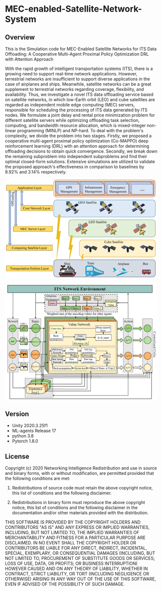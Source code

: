 # MEC-enabled-Satellite-Network-System

## Overview
This is the Simulation code for MEC-Enabled Satellite Networks for ITS Data Offloading: A Cooperative Multi-Agent Proximal Policy Optimization DRL with Attention Approach

With the rapid growth of intelligent transportation systems (ITS), there is a growing need to support real-time network applications. However, terrestrial networks are insufficient to support diverse applications in the case of airplanes and ships. Meanwhile, satellite networks can be a great supplement to terrestrial networks regarding coverage, flexibility, and availability. Thus, we investigate a novel ITS data offloading service based on satellite networks, in which low-Earth orbit (LEO) and cube satellites are regarded as independent mobile edge computing (MEC) servers, responsible for scheduling the processing of ITS data generated by ITS nodes. We formulate a joint delay and rental price minimization problem for different satellite servers while optimizing offloading task selection, computing, and bandwidth resource allocation, which is mixed-integer non-linear programming (MINLP) and NP-hard. To deal with the problem's complexity, we divide the problem into two stages. Firstly, we proposed a cooperative multi-agent proximal policy optimization (Co-MAPPO) deep reinforcement learning (DRL) with an attention approach for determining offloading decisions to obtain quick convergence. Secondly, we break down the remaining subproblem into independent subproblems and find their optimal closed-form solutions. Extensive simulations are utilized to validate the proposed approach's effectiveness in comparison to baselines by 8.92\% and 3.14\% respectively.

![image info](./sysmo.png)

![image info](./flowchart.png)

## Version
- Unity 2020.3.25f1
- ML-agents Release 17
- python 3.8
- Pytorch 1.8.0

## License
Copyright (c) 2020 Networking Intelligence
Redistribution and use in source and binary forms, with or without modification, are permitted provided that the following conditions are met:

1. Redistributions of source code must retain the above copyright notice, this list of conditions and the following disclaimer.

2. Redistributions in binary form must reproduce the above copyright notice, this list of conditions and the following disclaimer in the documentation and/or other materials provided with the distribution.

THIS SOFTWARE IS PROVIDED BY THE COPYRIGHT HOLDERS AND CONTRIBUTORS "AS IS" AND ANY EXPRESS OR IMPLIED WARRANTIES, INCLUDING, BUT NOT LIMITED TO, THE IMPLIED WARRANTIES OF MERCHANTABILITY AND FITNESS FOR A PARTICULAR PURPOSE ARE DISCLAIMED. IN NO EVENT SHALL THE COPYRIGHT HOLDER OR CONTRIBUTORS BE LIABLE FOR ANY DIRECT, INDIRECT, INCIDENTAL, SPECIAL, EXEMPLARY, OR CONSEQUENTIAL DAMAGES (INCLUDING, BUT NOT LIMITED TO, PROCUREMENT OF SUBSTITUTE GOODS OR SERVICES; LOSS OF USE, DATA, OR PROFITS; OR BUSINESS INTERRUPTION) HOWEVER CAUSED AND ON ANY THEORY OF LIABILITY, WHETHER IN CONTRACT, STRICT LIABILITY, OR TORT (INCLUDING NEGLIGENCE OR OTHERWISE) ARISING IN ANY WAY OUT OF THE USE OF THIS SOFTWARE, EVEN IF ADVISED OF THE POSSIBILITY OF SUCH DAMAGE.
